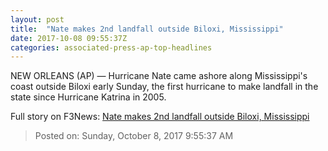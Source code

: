 ```yaml
---
layout: post
title:  "Nate makes 2nd landfall outside Biloxi, Mississippi"
date: 2017-10-08 09:55:37Z
categories: associated-press-ap-top-headlines
---
```


NEW ORLEANS (AP) — Hurricane Nate came ashore along Mississippi's coast outside Biloxi early Sunday, the first hurricane to make landfall in the state since Hurricane Katrina in 2005.


Full story on F3News: [Nate makes 2nd landfall outside Biloxi, Mississippi](http://www.f3nws.com/n/2ajzrC)

> Posted on: Sunday, October 8, 2017 9:55:37 AM
